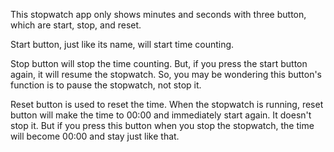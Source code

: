 This stopwatch app only shows minutes and seconds with three button, which are start, stop, and reset.

Start button, just like its name, will start time counting.

Stop button will stop the time counting. But, if you press the start button again, it will resume the stopwatch. So, you may be wondering this button's function is to pause the stopwatch, not stop it.

Reset button is used to reset the time. When the stopwatch is running, reset button will make the time to 00:00 and immediately start again. It doesn't stop it. But if you press this button when you stop the stopwatch, the time will become 00:00 and stay just like that.
